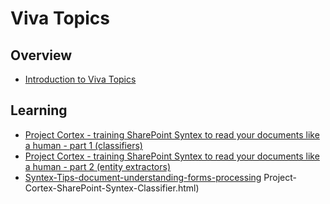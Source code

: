 # Viva Topics

## Overview

- [Introduction to Viva Topics](https://www.mcd79.com/2021/02/06/Knowledge-Management-Series-Introduction-to-Viva-Topics.html)

## Learning

- [Project Cortex - training SharePoint Syntex to read your documents like a human - part 1 (classifiers)](https://www.sharepointnutsandbolts.com/2020/12/)
- [Project Cortex - training SharePoint Syntex to read your documents like a human - part 2 (entity extractors)](https://www.sharepointnutsandbolts.com/2021/03/syntex-tips-document-understanding-forms-processing.html)
- [Syntex-Tips-document-understanding-forms-processing](https://www.sharepointnutsandbolts.com/2021/03/syntex-tips-document-understanding-forms-processing.html)
 Project-Cortex-SharePoint-Syntex-Classifier.html)
